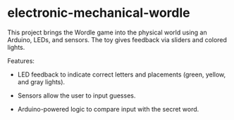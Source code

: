 # electronic-mechanical-wordle

This project brings the Wordle game into the physical world using an Arduino, LEDs, and sensors. The toy gives feedback via sliders and colored lights.

Features:

- LED feedback to indicate correct letters and placements (green, yellow, and gray lights).

- Sensors allow the user to input guesses.

- Arduino-powered logic to compare input with the secret word.
